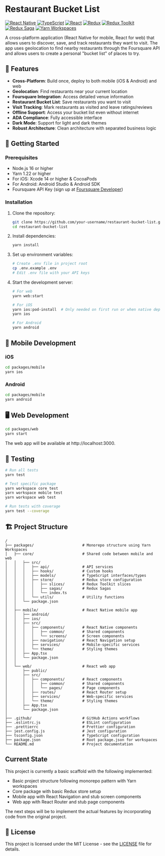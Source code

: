 # Restaurant Bucket List

[![React Native](https://img.shields.io/badge/React%20Native-0.73.6-blue.svg)](https://reactnative.dev/)
[![TypeScript](https://img.shields.io/badge/TypeScript-5.0.4-blue.svg)](https://www.typescriptlang.org/)
[![React](https://img.shields.io/badge/React-18.2.0-blue.svg)](https://reactjs.org/)
[![Redux](https://img.shields.io/badge/Redux-4.2.1-purple.svg)](https://redux.js.org/)
[![Redux Toolkit](https://img.shields.io/badge/Redux%20Toolkit-1.9.5-purple.svg)](https://redux-toolkit.js.org/)
[![Redux Saga](https://img.shields.io/badge/Redux%20Saga-1.2.3-purple.svg)](https://redux-saga.js.org/)
[![Yarn Workspaces](https://img.shields.io/badge/Yarn%20Workspaces-Enabled-brightgreen.svg)](https://yarnpkg.com/features/workspaces)

A cross-platform application (React Native for mobile, React for web) that allows users to discover, save, and track restaurants they want to visit. The app uses geolocation to find nearby restaurants through the Foursquare API and allows users to create a personal "bucket list" of places to try.

## 🌟 Features

- **Cross-Platform**: Build once, deploy to both mobile (iOS & Android) and web
- **Geolocation**: Find restaurants near your current location
- **Foursquare Integration**: Access detailed venue information
- **Restaurant Bucket List**: Save restaurants you want to visit
- **Visit Tracking**: Mark restaurants as visited and leave ratings/reviews
- **Offline Support**: Access your bucket list even without internet
- **ADA Compliance**: Fully accessible interface
- **Dark Mode**: Support for light and dark themes
- **Robust Architecture**: Clean architecture with separated business logic

## 🚀 Getting Started

### Prerequisites

- Node.js 16 or higher
- Yarn 1.22 or higher
- For iOS: Xcode 14 or higher & CocoaPods
- For Android: Android Studio & Android SDK
- Foursquare API Key (sign up at [Foursquare Developer](https://developer.foursquare.com/))

### Installation

1. Clone the repository:
   ```bash
   git clone https://github.com/your-username/restaurant-bucket-list.git
   cd restaurant-bucket-list
   ```

2. Install dependencies:
   ```bash
   yarn install
   ```

3. Set up environment variables:
   ```bash
   # Create .env file in project root
   cp .env.example .env
   # Edit .env file with your API keys
   ```

4. Start the development server:
   ```bash
   # For web
   yarn web:start
   
   # For iOS
   yarn ios:pod-install  # Only needed on first run or when native dependencies change
   yarn ios
   
   # For Android
   yarn android
   ```

## 📱 Mobile Development

### iOS

```bash
cd packages/mobile
yarn ios
```

### Android

```bash
cd packages/mobile
yarn android
```

## 🖥️ Web Development

```bash
cd packages/web
yarn start
```

The web app will be available at http://localhost:3000.

## 🧪 Testing

```bash
# Run all tests
yarn test

# Test specific package
yarn workspace core test
yarn workspace mobile test
yarn workspace web test

# Run tests with coverage
yarn test --coverage
```

## 🏗️ Project Structure

```
/
├── packages/                      # Monorepo structure using Yarn Workspaces
│   ├── core/                      # Shared code between mobile and web
│   │   ├── src/
│   │   │   ├── api/               # API services
│   │   │   ├── hooks/             # Custom hooks
│   │   │   ├── models/            # TypeScript interfaces/types
│   │   │   ├── store/             # Redux store configuration
│   │   │   │   ├── slices/        # Redux Toolkit slices
│   │   │   │   ├── sagas/         # Redux Sagas
│   │   │   │   └── index.ts
│   │   │   └── utils/             # Utility functions
│   │   └── package.json
│   │
│   ├── mobile/                    # React Native mobile app
│   │   ├── android/
│   │   ├── ios/
│   │   ├── src/
│   │   │   ├── components/        # React Native components
│   │   │   │   ├── common/        # Shared components
│   │   │   │   └── screens/       # Screen components
│   │   │   ├── navigation/        # React Navigation setup
│   │   │   ├── services/          # Mobile-specific services
│   │   │   └── theme/             # Styling themes
│   │   ├── App.tsx
│   │   └── package.json
│   │
│   └── web/                       # React web app
│       ├── public/
│       ├── src/
│       │   ├── components/        # React components
│       │   │   ├── common/        # Shared components
│       │   │   └── pages/         # Page components
│       │   ├── routes/            # React Router setup
│       │   ├── services/          # Web-specific services
│       │   └── theme/             # Styling themes
│       ├── App.tsx
│       └── package.json
│
├── .github/                       # GitHub Actions workflows
├── .eslintrc.js                   # ESLint configuration
├── .prettierrc                    # Prettier configuration
├── jest.config.js                 # Jest configuration
├── tsconfig.json                  # TypeScript configuration
├── package.json                   # Root package.json for workspaces
└── README.md                      # Project documentation
```

## Current State

This project is currently a basic scaffold with the following implemented:

- Basic project structure following monorepo pattern with Yarn workspaces
- Core package with basic Redux store setup
- Mobile app with React Navigation and stub screen components
- Web app with React Router and stub page components

The next steps will be to implement the actual features by incorporating code from the original project.

## 📄 License

This project is licensed under the MIT License - see the [LICENSE](LICENSE) file for details.
